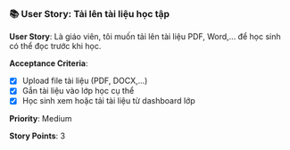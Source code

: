 ### 📚 User Story: Tải lên tài liệu học tập

**User Story**: Là giáo viên, tôi muốn tải lên tài liệu PDF, Word,... để học sinh có thể đọc trước khi học.

**Acceptance Criteria**:

- [x] Upload file tài liệu (PDF, DOCX,...)
- [x] Gắn tài liệu vào lớp học cụ thể
- [x] Học sinh xem hoặc tải tài liệu từ dashboard lớp

**Priority**: Medium

**Story Points**: 3
